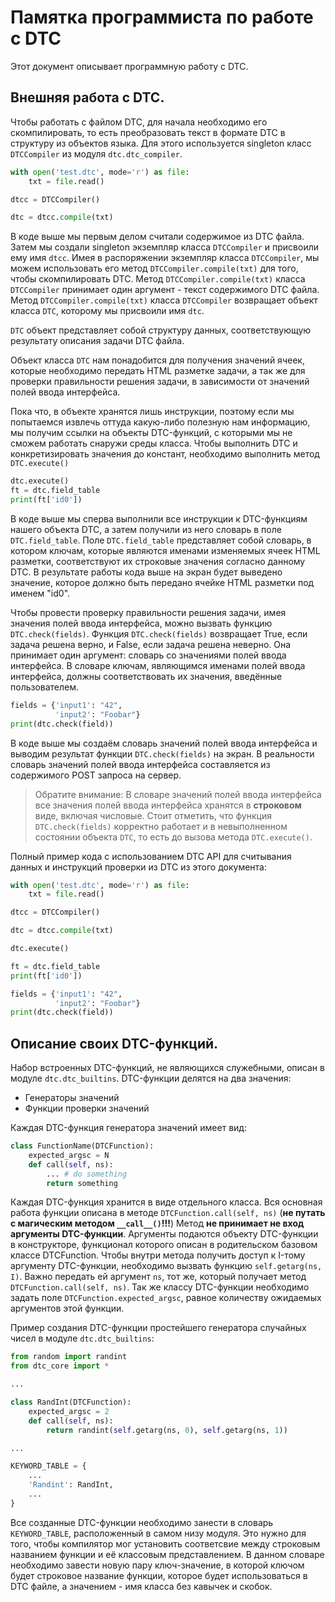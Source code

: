 # Памятка программиста по работе с DTC

Этот документ описывает программную работу с DTC.

## Внешняя работа с DTC.
Чтобы работать с файлом DTC, для начала необходимо его скомпилировать, то есть преобразовать текст в формате DTC в структуру из объектов языка.
Для этого используется singleton класс `DTCCompiler` из модуля `dtc.dtc_compiler`.
```python
with open('test.dtc', mode='r') as file:
    txt = file.read()

dtcc = DTCCompiler()

dtc = dtcc.compile(txt)
``` 
В коде выше мы первым делом считали содержимое из DTC файла. Затем мы создали singleton экземпляр класса `DTCCompiler` и присвоили ему имя `dtcc`. Имея в распоряжении экземпляр класса `DTCCompiler`, мы можем использовать его метод `DTCCompiler.compile(txt)` для того, чтобы скомпилировать DTC.
Метод `DTCCompiler.compile(txt)` класса `DTCCompiler` принимает один аргумент - текст содержимого DTC файла.
Метод `DTCCompiler.compile(txt)` класса `DTCCompiler` возвращает объект класса `DTC`, которому мы присвоили имя `dtc`.

`DTC` объект представляет собой структуру данных, соответствующую результату описания задачи DTC файла. 

Объект класса `DTC` нам понадобится для получения значений ячеек, которые необходимо передать HTML разметке задачи, а так же для проверки правильности решения задачи, в зависимости от значений полей ввода интерфейса. 

Пока что, в объекте хранятся лишь инструкции, поэтому если мы попытаемся извлечь оттуда какую-либо полезную нам информацию, мы получим ссылки на объекты DTC-функций, с которыми мы не сможем работать снаружи среды класса.
Чтобы выполнить DTC и конкретизировать значения до констант, необходимо выполнить метод `DTC.execute()`
```python
dtc.execute()
ft = dtc.field_table
print(ft['id0'])
```
В коде выше мы сперва выполнили все инструкции к DTC-функциям нашего объекта DTC, а затем получили из него словарь в поле `DTC.field_table`.
Поле `DTC.field_table` представляет собой словарь, в котором ключам, которые являются именами изменяемых ячеек HTML разметки, соответствуют их строковые значения согласно данному DTC.
В результате работы кода выше на экран будет выведено значение, которое должно быть передано ячейке HTML разметки под именем "id0".

Чтобы провести проверку правильности решения задачи, имея значения полей ввода интерфейса, можно вызвать функцию `DTC.check(fields)`.
Функция `DTC.check(fields)` возвращает True, если задача решена верно, и False, если задача решена неверно. Она принимает один аргумент: словарь со значениями полей ввода интерфейса. В словаре ключам, являющимся именами полей ввода интерфейса, должны соответствовать их значения, введённые пользователем.

```python
fields = {'input1': "42",
          'input2': "Foobar"}
print(dtc.check(field))
```
В коде выше мы создаём словарь значений полей ввода интерфейса и выводим результат функции `DTC.check(fields)` на экран. В реальности словарь значений полей ввода интерфейса составляется из содержимого POST запроса на сервер.
> Обратите внимание:
> В словаре значений полей ввода интерфейса все значения полей ввода интерфейса хранятся в **строковом** виде, включая числовые.
Стоит отметить, что функция `DTC.check(fields)` корректно работает и в невыполненном состоянии объекта `DTC`, то есть до вызова метода `DTC.execute()`.

Полный пример кода с использованием DTC API для считывания данных и инструкций проверки из DTC из этого документа: 

```python
with open('test.dtc', mode='r') as file:
    txt = file.read()

dtcc = DTCCompiler()

dtc = dtcc.compile(txt)

dtc.execute()

ft = dtc.field_table
print(ft['id0'])

fields = {'input1': "42",
          'input2': "Foobar"}
print(dtc.check(field))
``` 

## Описание своих DTC-функций.
Набор встроенных DTC-функций, не являющихся служебными, описан в модуле `dtc.dtc_builtins`.
DTC-функции делятся на два значения: 
- Генераторы значений
- Функции проверки значений

Каждая DTC-функция генератора значений имеет вид:
```py
class FunctionName(DTCFunction):
    expected_argsc = N    
    def call(self, ns):
        ... # do something
        return something
```
Каждая DTC-функция хранится в виде отдельного класса. Вся основная работа функции описана в методе `DTCFunction.call(self, ns)` (**не путать с магическим методом `__call__()`!!!**) 
Метод **не принимает не вход аргументы DTC-функции**. Аргументы подаются объекту DTC-функции в конструкторе, функционал которого описан в родительском базовом классе DTCFunction. 
Чтобы внутри метода получить доступ к I-тому аргументу DTC-функции, необходимо вызвать функцию `self.getarg(ns, I)`. Важно передать ей аргумент `ns`, тот же, который получает метод `DTCFunction.call(self, ns)`.
Так же классу DTC-функции необходимо задать поле `DTCFunction.expected_argsc`, равное количеству ожидаемых аргументов этой функции.

Пример создания DTC-функции простейшего генератора случайных чисел в модуле `dtc.dtc_builtins`:

```py
from random import randint
from dtc_core import *

...

class RandInt(DTCFunction):
    expected_argsc = 2
    def call(self, ns):
        return randint(self.getarg(ns, 0), self.getarg(ns, 1))

...

KEYWORD_TABLE = { 
    ...
    'Randint': RandInt,
    ...
}
```

Все созданные DTC-функции необходимо занести в словарь `KEYWORD_TABLE`, расположенный в самом низу модуля. Это нужно для того, чтобы компилятор мог установить соответсвие между строковым названием функции и её классовым представлением. 
В данном словаре необходимо завести новую пару ключ-значение, в которой ключом будет строковое название функции, которое будет использоваться в DTC файле, а значением - имя класса без кавычек и скобок. 